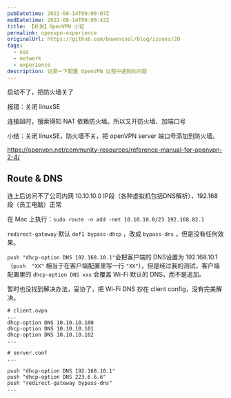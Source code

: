 ```yaml
---
pubDatetime: 2022-08-14T09:00:07Z
modDatetime: 2022-08-14T09:00:42Z
title: 【补发】OpenVPN 小记
permalink: openvpn-experience
originalUrl: https://github.com/bowencool/blog/issues/20
tags:
  - nas
  - network
  - experience
description: 记录一下配置 OpenVPN 过程中遇到的问题
---
```


启动不了，把防火墙关了

报错：关闭 linuxSE

连接超时，搜索得知 NAT 依赖防火墙。所以又开防火墙、加端口号

小结：关闭 linuxSE，防火墙不关，把 openVPN server 端口号添加到防火墙。

https://openvpn.net/community-resources/reference-manual-for-openvpn-2-4/

## Route & DNS

连上后访问不了公司内网 10.10.10.0 IP段（各种虚拟机包括DNS解析），192.168 段（员工电脑）正常

在 Mac 上执行：`sudo route -n add -net 10.10.10.0/23 192.168.82.1`

`redirect-gateway` 默认 `def1 bypass-dhcp` ，改成 `bypass-dns` ，但是没有任何效果。

`push "dhcp-option DNS 192.168.10.1"`会把客户端的 DNS设置为 192.168.10.1（`push  "XX"` 相当于在客户端配置里写一行 `"XX"`），但是经过我的测试，客户端配置里的 `dhcp-option DNS xxx` 会覆盖 Wi-Fi 默认的 DNS，而不是追加。

暂时也没找到解决办法，妥协了，把 Wi-Fi DNS 抄在 client config，没有完美解决。

```
# client.ovpn
...
dhcp-option DNS 10.10.10.100
dhcp-option DNS 10.10.10.101
dhcp-option DNS 10.10.10.102
...
```

```
# server.conf
...

push "dhcp-option DNS 192.168.10.1"
push "dhcp-option DNS 223.6.6.6"
push "redirect-gateway bypass-dns"
...
```
